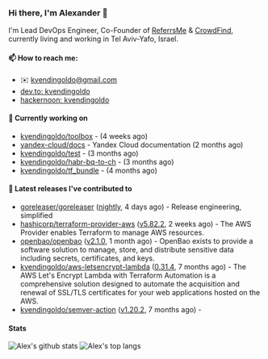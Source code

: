 ### Hi there, I'm Alexander 👋

I'm Lead DevOps Engineer, Co-Founder of [ReferrsMe](https://referrs.me/) & [CrowdFind](https://crowdfind.ai/), currently living and working in Tel Aviv-Yafo, Israel.

#### 📫 How to reach me:

- ✉️ kvendingoldo@gmail.com
- [dev.to: kvendingoldo](https://dev.to/kvendingoldo)
- [hackernoon: kvendingoldo](https://hackernoon.com/u/kvendingoldo)

#### 👷 Currently working on


- [kvendingoldo/toolbox](https://github.com/kvendingoldo/toolbox) -  (4 weeks ago)
- [yandex-cloud/docs](https://github.com/yandex-cloud/docs) - Yandex Cloud documentation (2 months ago)
- [kvendingoldo/test](https://github.com/kvendingoldo/test) -  (3 months ago)
- [kvendingoldo/habr-bq-to-ch](https://github.com/kvendingoldo/habr-bq-to-ch) -  (3 months ago)
- [kvendingoldo/tf_bundle](https://github.com/kvendingoldo/tf_bundle) -  (4 months ago)

#### 🔭 Latest releases I've contributed to

- [goreleaser/goreleaser](https://github.com/goreleaser/goreleaser) ([nightly](https://github.com/goreleaser/goreleaser/releases/tag/nightly), 4 days ago) - Release engineering, simplified
- [hashicorp/terraform-provider-aws](https://github.com/hashicorp/terraform-provider-aws) ([v5.82.2](https://github.com/hashicorp/terraform-provider-aws/releases/tag/v5.82.2), 2 weeks ago) - The AWS Provider enables Terraform to manage AWS resources.
- [openbao/openbao](https://github.com/openbao/openbao) ([v2.1.0](https://github.com/openbao/openbao/releases/tag/v2.1.0), 1 month ago) - OpenBao exists to provide a software solution to manage, store, and distribute sensitive data including secrets, certificates, and keys.
- [kvendingoldo/aws-letsencrypt-lambda](https://github.com/kvendingoldo/aws-letsencrypt-lambda) ([0.31.4](https://github.com/kvendingoldo/aws-letsencrypt-lambda/releases/tag/0.31.4), 7 months ago) - The AWS Let&#39;s Encrypt Lambda with Terraform Automation is a comprehensive solution designed to automate the acquisition and renewal of SSL/TLS certificates for your web applications hosted on the AWS.
- [kvendingoldo/semver-action](https://github.com/kvendingoldo/semver-action) ([v1.20.2](https://github.com/kvendingoldo/semver-action/releases/tag/v1.20.2), 7 months ago) - 

#### Stats

![Alex's github stats](https://github-readme-stats.vercel.app/api?username=kvendingoldo&show_icons=true&theme=default&disable_animations=true&count_private=true&hide_rank=true&include_all_commits=true&custom_title=GitHub%20Stats&line_height=20)
![Alex's top langs](https://github-readme-stats.vercel.app/api/top-langs/?username=kvendingoldo&hide=tex,html,hcl,css,jupyter%20notebook&layout=compact)
